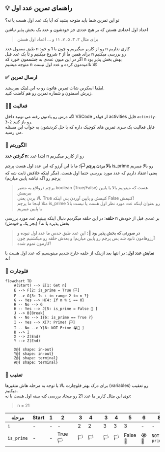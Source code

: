 ## 💡 راهنمای تمرین عدد اول

تو این تمرین شما باید متوجه بشید که آیا یک عدد اول هست یا نه؟

اعداد اول اعدادی هستن که بر هیچ عددی جز خودشون و عدد یک بخش پذیر نباشن

> برای مثال ۲، ۳، ۵، ۷، ۱۱ و ... اعداد اول هستن

طبق معمول عدد n رو از کاربر میگیریم و چون با 1 و خود n کاری نداریم  
برای همین ما از ۲ شروع میکنیم و تا یک عدد قبل n رو بررسی میکنیم  
اگر در این میون عددی به چشممون خورد که n بهش بخش پذیر بود  
متوجه میشیم n کلا ناامیدمون کرده و عدد اول نیست

### ✅ ارسال تمرین

لطفا اسکرین شات تمرین هاتون رو به [این لینک](https://github.com/hayyaun/kids/discussions/4) بفرستید.  
زیرش اسمتون و شماره تمرین رو هم کامنت کنید.

### 👨‍💻 فعالیت

اگه درس رو یادتون رفته می تونید داخل VSCode از فولدر activities فایل `activity-3-2` رو باز کنید.  
فایل فعالیت یک سری تمرین های کوچیک داره که با حل کردنشون به جواب این مسئله می رسید.

### 🧠 الگوریتم

**گرفتن عدد n**: ابتدا عدد n رو از کاربر میگیریم

**بالا بردن پرچم 🏳️:** ما با این آرزو که این عدد اول هست پرچم is_prime رو بالا میبریم یعنی اعتقاد داریم که عدد مورد بررسی حتما اول هست. (مگر اینکه خلافش ثابت شه که پرچم رو اگه نباشه پایین میاریم)

> پرچم درواقع یه متغیر boolean (True/False) هست که میتونیم بالا یا پایین ببریمش  
>  بالا بردن یعنی True کنیمش و پایین آوردن ینی اینکه False کنیمش!  
> مثلا اینجا ما پرچم is_prime رو بعنوان اینکه عدد مورد نظر اول هست یا نیست بالا یا پایین میبریم

**حلقه**: در این حلقه میگردیم دنبال اینکه ببینیم عدد مورد بررسی n بر عددی قبل از خودش بخش پذیره یا نه؟ (بجز یک و خودش)

> **در صورتی که بخش پذیر بود 🏴:** این عدد طبق حدس ما عدد اول نبوده و آرزوهامون نابود شد پس پرچم رو پایین میاریم! و بعدش حلقه رو میکشنیم چون کارمون تموم شده!

**نمایش عدد اول**: در انتها بعد ازینکه از حلقه خارج شدیم مینویسیم که عدد اول هست یا نه!

### 🔀 فلوچارت

```mermaid
flowchart TD
    A(Start) --> E[1: Get n]
    E --> F[2: is_prime = True 🏳️]
    F --> G{3: Is i in range 2 to n ?}
    G -- Yes --> H{4: If n % i == 0}
    H -- No --> G
    H -- Yes --> J[5: is_prime = False 🏴 ]
    J --> B[Break]
    G -- No --> I{6: is_prime == True ?}
    I -- Yes --> X[7: Prime! 🏳️]
    I -- No --> Y[8: NOT Prime 😭🏴 ]
    B --> I
    X --> Z(End)
    Y --> Z(End)

    X@{ shape: in-out}
    Y@{ shape: in-out}
    Z@{ shape: terminal}
    A@{ shape: terminal}

```

### 👣 تعقیب

برای درک بهتر فلوچارت بالا با توجه به مرحله هاش متغیرها (variables) رو تعقیب میکنیم.  
توی این مثال کاربر ما عدد 21 رو میخاد بررسی کنه ببینه اول هست یا نه:

> n = 21

| مرحله      | Start | 1   | 2       |     | 3   | 4   |     | 3   | 4   | 5        | 6    | 8            | End       |
| ---------- | ----- | --- | ------- | --- | --- | --- | --- | --- | --- | -------- | ---- | ------------ | --------- |
| `i`        | -     | -   | -       |     | 2   | 2   |     | 3   | 3   | 3        | -    | -            | -         |
| `is_prime` | -     | -   | True 🏳️ |     | 🏳️  | 🏳️  |     | 🏳️  | 🏳️  | False 🏴 | 😭🏴 | `NOT prime!` | **False** |
